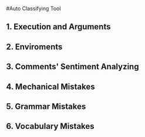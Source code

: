 #Auto Classifying Tool

## 1. Execution and Arguments
## 2. Enviroments
## 3. Comments' Sentiment Analyzing
## 4. Mechanical Mistakes
## 5. Grammar Mistakes
## 6. Vocabulary Mistakes